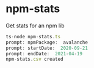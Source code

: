 # npm-stats

Get stats for an npm lib

```ts
ts-node npm-stats.ts
prompt: npmPackage:  avalanche
prompt: startDate:  2020-09-21
prompt: endDate:  2021-04-19
npm-stats.csv created
```
